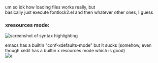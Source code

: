 um so idk how loading files works really, but  
basically just execute fontlock2.el and then whatever other ones, I guess

### xresources mode:  
![screenshot of syntax highlighting](https://smilebasicsource.com/api/File/raw/4502)


emacs has a builtin "conf-xdefaults-mode" but it sucks (somehow, even though xedit has a builtin x resources mode which is good)  
![a](https://smilebasicsource.com/api/File/raw/4503)
